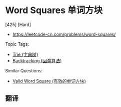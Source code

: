 # Word Squares 单词方块

[425] [Hard]

- https://leetcode-cn.com/problems/word-squares/

Topic Tags:

- [Trie (字典树)](https://leetcode-cn.com/tag/trie/)
- [Backtracking (回溯算法)](https://leetcode-cn.com/tag/backtracking/)

Similar Questions:

- [Valid Word Square (有效的单词方块)](https://leetcode-cn.com/problems/valid-word-square/)

## 翻译
